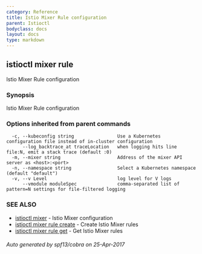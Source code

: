 ```yaml
---
category: Reference
title: Istio Mixer Rule configuration
parent: Istioctl
bodyclass: docs
layout: docs
type: markdown
---
```

## istioctl mixer rule

Istio Mixer Rule configuration

### Synopsis


Istio Mixer Rule configuration

### Options inherited from parent commands

```
  -c, --kubeconfig string                Use a Kubernetes configuration file instead of in-cluster configuration
      --log_backtrace_at traceLocation   when logging hits line file:N, emit a stack trace (default :0)
  -m, --mixer string                     Address of the mixer API server as <host>:<port>
  -n, --namespace string                 Select a Kubernetes namespace (default "default")
  -v, --v Level                          log level for V logs
      --vmodule moduleSpec               comma-separated list of pattern=N settings for file-filtered logging
```

### SEE ALSO
* [istioctl mixer](istioctl_mixer.html)	 - Istio Mixer configuration
* [istioctl mixer rule create](istioctl_mixer_rule_create.html)	 - Create Istio Mixer rules
* [istioctl mixer rule get](istioctl_mixer_rule_get.html)	 - Get Istio Mixer rules

###### Auto generated by spf13/cobra on 25-Apr-2017
